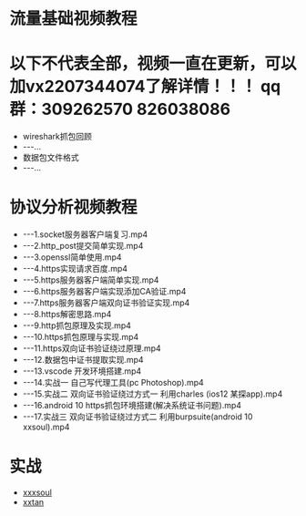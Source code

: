 # 流量基础视频教程
# 以下不代表全部，视频一直在更新，可以加vx2207344074了解详情！！！ qq群：309262570 826038086
* wireshark抓包回顾
* ---...
* 数据包文件格式
* ---...
# 协议分析视频教程
* ---1.socket服务器客户端复习.mp4
* ---2.http_post提交简单实现.mp4
* ---3.openssl简单使用.mp4
* ---4.https实现请求百度.mp4
* ---5.https服务器客户端简单实现.mp4
* ---6.https服务器客户端实现添加CA验证.mp4
* ---7.https服务器客户端双向证书验证实现.mp4
* ---8.https解密思路.mp4
* ---9.http抓包原理及实现.mp4
* ---10.https抓包原理与实现.mp4
* ---11.https双向证书验证绕过原理.mp4
* ---12.数据包中证书提取实现.mp4
* ---13.vscode 开发环境搭建.mp4
* ---14.实战一 自己写代理工具(pc Photoshop).mp4
* ---15.实战二 双向证书验证绕过方式一 利用charles (ios12 某探app).mp4
* ---16.android 10 https抓包环境搭建(解决系统证书问题).mp4
* ---17.实战三 双向证书验证绕过方式二 利用burpsuite(android 10 xxsoul).mp4
# 实战
* [xxxsoul](https://github.com/haidragon/haidragon_study/tree/master/pages/android/soul)
* [xxtan](https://github.com/haidragon/haidragon_study/blob/master/pages/ios/tantan/readme.md)
